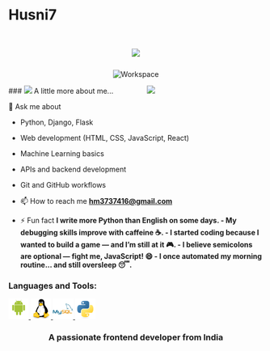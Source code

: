 # Husni7
<h1 align="center">
  <a href="https://git.io/typing-svg">
    <img src="https://readme-typing-svg.herokuapp.com/?lines=Hello,+There!+👋;This+is+Husni+Mubarak....;Nice+to+meet+you!&center=true&size=30">
  </a>
</h1>
<div align="center" width="50">


<img src="https://github.com/SP-XD/SP-XD/blob/main/images/dev-working_rounded.gif?raw=true" href="https://github.com/sp-xd" alt="Workspace"  width="40%"/><br> 

<img align='right' src="https://media.giphy.com/media/M9gbBd9nbDrOTu1Mqx/giphy.gif" width="230">
</div>
<p align="left">
### <img src="https://media.giphy.com/media/VgCDAzcKvsR6OM0uWg/giphy.gif" width="50"> A little more about me... 

   
<p align="left">
   💬 Ask me about
  
   - Python, Django, Flask
   - Web development (HTML, CSS, JavaScript, React)
   - Machine Learning basics
   - APIs and backend development
   - Git and GitHub workflows

- 📫 How to reach me **hm3737416@gmail.com**

- ⚡ Fun fact **I write more Python than English on some days. - My debugging skills improve with caffeine ☕. - I started coding because I wanted to build a game — and I’m still at it 🎮. - I believe semicolons are optional — fight me, JavaScript! 😄 - I once automated my morning routine... and still oversleep 😴.**
</p>

<p align="left">

<h3 align="left">Languages and Tools:</h3>
<p align="left"> <a href="https://developer.android.com" target="_blank" rel="noreferrer"> <img src="https://raw.githubusercontent.com/devicons/devicon/master/icons/android/android-original-wordmark.svg" alt="android" width="40" height="40"/> </a> <a href="https://www.linux.org/" target="_blank" rel="noreferrer"> <img src="https://raw.githubusercontent.com/devicons/devicon/master/icons/linux/linux-original.svg" alt="linux" width="40" height="40"/> </a> <a href="https://www.mysql.com/" target="_blank" rel="noreferrer"> <img src="https://raw.githubusercontent.com/devicons/devicon/master/icons/mysql/mysql-original-wordmark.svg" alt="mysql" width="40" height="40"/> </a> <a href="https://www.python.org" target="_blank" rel="noreferrer"> <img src="https://raw.githubusercontent.com/devicons/devicon/master/icons/python/python-original.svg" alt="python" width="40" height="40"/> </a> </p>
</p>

<h3 align="center">A passionate frontend developer from India</h3>




